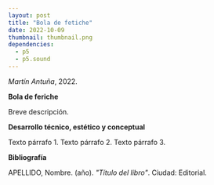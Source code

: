 ```yaml
---
layout: post
title: "Bola de fetiche"
date: 2022-10-09
thumbnail: thumbnail.png
dependencies:
  - p5
  - p5.sound
---
```


<div id="div-sketch">
  <script type="text/javascript" src="sketch.js"></script>
</div>

_Martín Antuña_, 2022.

**Bola de feriche**

Breve descripción.

**Desarrollo técnico, estético y conceptual**

Texto párrafo 1.
Texto párrafo 2.
Texto párrafo 3.

**Bibliografía**

APELLIDO, Nombre. (año). _"Título del libro"_. Ciudad: Editorial.